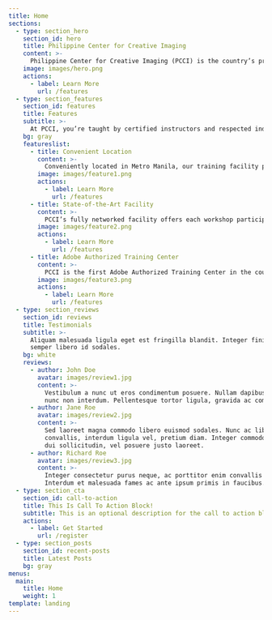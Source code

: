 ```yaml
---
title: Home
sections:
  - type: section_hero
    section_id: hero
    title: Philippine Center for Creative Imaging
    content: >-
      Philippine Center for Creative Imaging (PCCI) is the country’s premier training center for digital media and photography.
    image: images/hero.png
    actions:
      - label: Learn More
        url: /features
  - type: section_features
    section_id: features
    title: Features
    subtitle: >-
      At PCCI, you’re taught by certified instructors and respected industry pros with years of experience. So you get, not only the basic how-tos, but also real-world techniques, do’s and don’ts, what works and what doesn’t.
    bg: gray
    featureslist:
      - title: Convenient Location
        content: >-
          Conveniently located in Metro Manila, our training facility provides a worry-free environment that lets you concentrate on your learning. Our after-training support is likewise unmatched in the industry.
        image: images/feature1.png
        actions:
          - label: Learn More
            url: /features
      - title: State-of-the-Art Facility
        content: >-
          PCCI’s fully networked facility offers each workshop participant the use of a Mac Pro or an iMac Core 2 Duo (with both OS X and Windows XP), a Wacom graphics tablet, as well as DVD-RW drives, flatbed scanners, high-end film scanner, and Canon photo-quality printers. PCCI also has a small library of books and periodicals for in-house use by class participants.
        image: images/feature2.png
        actions:
          - label: Learn More
            url: /features
      - title: Adobe Authorized Training Center
        content: >-
          PCCI is the first Adobe Authorized Training Center in the country. The AATC certification is your guarantee that PCCI's courses and training on Adobe products meet the Adobe standard of excellence.
        image: images/feature3.png
        actions:
          - label: Learn More
            url: /features
  - type: section_reviews
    section_id: reviews
    title: Testimonials
    subtitle: >-
      Aliquam malesuada ligula eget est fringilla blandit. Integer finibus
      semper libero id sodales.
    bg: white
    reviews:
      - author: John Doe
        avatar: images/review1.jpg
        content: >-
          Vestibulum a nunc ut eros condimentum posuere. Nullam dapibus quis
          nunc non interdum. Pellentesque tortor ligula, gravida ac commodo eu.
      - author: Jane Roe
        avatar: images/review2.jpg
        content: >-
          Sed laoreet magna commodo libero euismod sodales. Nunc ac libero
          convallis, interdum ligula vel, pretium diam. Integer commodo sem at
          dui sollicitudin, vel posuere justo laoreet.
      - author: Richard Roe
        avatar: images/review3.jpg
        content: >-
          Integer consectetur purus neque, ac porttitor enim convallis vitae.
          Interdum et malesuada fames ac ante ipsum primis in faucibus.
  - type: section_cta
    section_id: call-to-action
    title: This Is Call To Action Block!
    subtitle: This is an optional description for the call to action block.
    actions:
      - label: Get Started
        url: /register
  - type: section_posts
    section_id: recent-posts
    title: Latest Posts
    bg: gray
menus:
  main:
    title: Home
    weight: 1
template: landing
---
```

